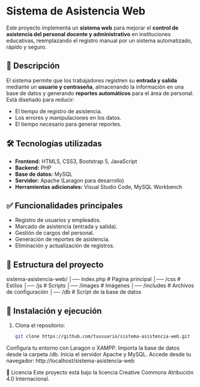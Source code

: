 # Sistema de Asistencia Web

Este proyecto implementa un **sistema web** para mejorar el **control de asistencia del personal docente y administrativo** en instituciones educativas, reemplazando el registro manual por un sistema automatizado, rápido y seguro.

## 📌 Descripción

El sistema permite que los trabajadores registren su **entrada y salida** mediante un **usuario y contraseña**, almacenando la información en una base de datos y generando **reportes automáticos** para el área de personal.  
Está diseñado para reducir:

- El tiempo de registro de asistencia.
- Los errores y manipulaciones en los datos.
- El tiempo necesario para generar reportes.

## 🛠 Tecnologías utilizadas

- **Frontend:** HTML5, CSS3, Bootstrap 5, JavaScript  
- **Backend:** PHP  
- **Base de datos:** MySQL  
- **Servidor:** Apache (Laragon para desarrollo)  
- **Herramientas adicionales:** Visual Studio Code, MySQL Workbench  

## ✅ Funcionalidades principales

- Registro de usuarios y empleados.
- Marcado de asistencia (entrada y salida).
- Gestión de cargos del personal.
- Generación de reportes de asistencia.
- Eliminación y actualización de registros.

## 📂 Estructura del proyecto

sistema-asistencia-web/
│── index.php         # Página principal
│── /css              # Estilos
│── /js               # Scripts
│── /images           # Imágenes
│── /includes         # Archivos de configuración
│── /db               # Script de la base de datos


## 🚀 Instalación y ejecución

1. Clona el repositorio:
   ```bash
   git clone https://github.com/tuusuario/sistema-asistencia-web.git

Configura tu entorno con Laragon o XAMPP.
Importa la base de datos desde la carpeta /db.
Inicia el servidor Apache y MySQL.
Accede desde tu navegador:
http://localhost/sistema-asistencia-web

📜 Licencia
Este proyecto está bajo la licencia Creative Commons Atribución 4.0 Internacional.